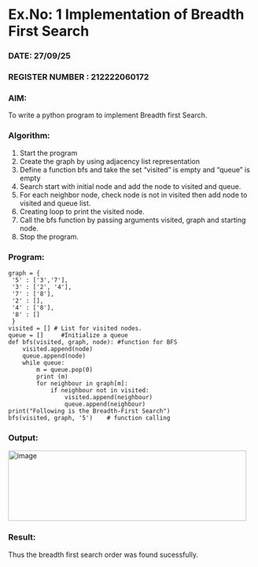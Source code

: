 # Ex.No: 1  Implementation of Breadth First Search 
### DATE: 27/09/25                                                                           
### REGISTER NUMBER : 212222060172
### AIM: 
To write a python program to implement Breadth first Search. 
### Algorithm:
1. Start the program
2. Create the graph by using adjacency list representation
3. Define a function bfs and take the set “visited” is empty and “queue” is empty
4. Search start with initial node and add the node to visited and queue.
5. For each neighbor node, check node is not in visited then add node to visited and queue list.
6.  Creating loop to print the visited node.
7.   Call the bfs function by passing arguments visited, graph and starting node.
8.   Stop the program.
### Program:
```
graph = {
 '5' : ['3','7'],
 '3' : ['2', '4'],
 '7' : ['8'],
 '2' : [],
 '4' : ['8'],
 '8' : []
 }
visited = [] # List for visited nodes.
queue = []     #Initialize a queue
def bfs(visited, graph, node): #function for BFS
 	visited.append(node)
 	queue.append(node)
 	while queue:
 	    m = queue.pop(0) 
 	    print (m)
 	    for neighbour in graph[m]:
 	        if neighbour not in visited:
 	            visited.append(neighbour)
 	            queue.append(neighbour)
print("Following is the Breadth-First Search")
bfs(visited, graph, '5')    # function calling
```

### Output:
<img width="484" height="143" alt="image" src="https://github.com/user-attachments/assets/035a072d-51c1-43e9-ae99-4712009ae427" />

### Result:
Thus the breadth first search order was found sucessfully.
